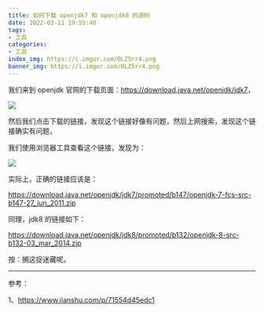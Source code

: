 ```yaml
---
title: 如何下载 openjdk7 和 openjdk8 的源码
date: 2022-03-11 19:55:40
tags:
- 工具
categories:
- 工具
index_img: https://i.imgur.com/OLZ5rr4.png
banner_img: https://i.imgur.com/OLZ5rr4.png
---
```


我们来到 openjdk 官网的下载页面：<https://download.java.net/openjdk/jdk7>，

![](https://i.imgur.com/nagbScY.png)

然后我们点击下载的链接，发现这个链接好像有问题，然后上网搜索，发现这个链接确实有问题，

我们使用浏览器工具查看这个链接，发现为：

![](https://i.imgur.com/aGenvsl.png)

实际上，正确的链接应该是：

<https://download.java.net/openjdk/jdk7/promoted/b147/openjdk-7-fcs-src-b147-27_jun_2011.zip>

同理，jdk8 的链接如下：

<https://download.java.net/openjdk/jdk8/promoted/b132/openjdk-8-src-b132-03_mar_2014.zip>

按：搁这捉迷藏呢。

---

参考：

1、<https://www.jianshu.com/p/71554d45edc1>